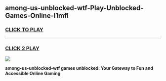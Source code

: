 
## among-us-unblocked-wtf-Play-Unblocked-Games-Online-l1mfl
<h3>
<a href="https://premium76.site?title=among-us-unblocked-wtf&ref=25A">CLICK TO PLAY</a></h3>
<hr>

<h3>
<a href="https://premium76.site?title=among-us-unblocked-wtf&ref=25A">CLICK 2 PLAY</a>
  
</h3>

<a href="https://premium76.site?title=among-us-unblocked-wtf&ref=25A"><img src="https://clearcache.store/games.png"></a>


**among-us-unblocked-wtf games unblocked: Your Gateway to Fun and Accessible Online Gaming**
